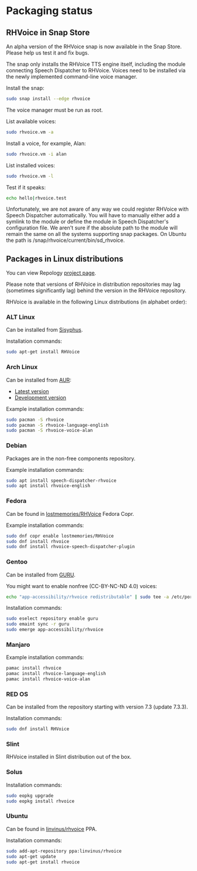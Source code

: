 # Packaging status

## RHVoice in Snap Store

An alpha version of the RHVoice snap is now available in the Snap Store. Please help us test it and fix bugs.

The snap only installs the RHVoice TTS engine itself, including the module connecting Speech Dispatcher to RHVoice. Voices need to be installed via the newly implemented command-line voice manager.

Install the snap:

```bash
sudo snap install --edge rhvoice
```

The voice manager must be run as root.

List available voices:

```bash
sudo rhvoice.vm -a
```

Install a voice, for example, Alan:

```bash
sudo rhvoice.vm -i alan
```

List installed voices:

```bash
sudo rhvoice.vm -l
```

Test if it speaks:

```bash
echo hello|rhvoice.test
```

Unfortunately, we are not aware of any way we could register RHVoice with Speech Dispatcher automatically. You will have to manually either add a symlink to the module or define the module in Speech Dispatcher's configuration file. We aren't sure if the absolute path to the module will remain the same on all the systems supporting snap packages. On Ubuntu the path is /snap/rhvoice/current/bin/sd_rhvoice.

## Packages in Linux distributions

You can view Repology [project page](https://repology.org/project/rhvoice/versions).

Please note that versions of RHVoice in distribution repositories may lag (sometimes significantly lag) behind the version in the RHVoice repository.

RHVoice is available in the following Linux distributions (in alphabet order):

### ALT Linux

Can be installed from [Sisyphus](https://packages.altlinux.org/).

Installation commands:

```bash
sudo apt-get install RHVoice
```

### Arch Linux

Can be installed from [AUR](https://aur.archlinux.org/):

* [Latest version](https://aur.archlinux.org/packages/rhvoice/)
* [Development version](https://aur.archlinux.org/packages/rhvoice-git/)

Example installation commands:

```bash
sudo pacman -S rhvoice
sudo pacman -S rhvoice-language-english
sudo pacman -S rhvoice-voice-alan
```

### Debian

Packages are in the non-free components repository.

Example installation commands:

```bash
sudo apt install speech-dispatcher-rhvoice
sudo apt install rhvoice-english
```

### Fedora

Can be found in [lostmemories/RHVoice](https://copr.fedorainfracloud.org/coprs/lostmemories/)
Fedora Copr.

Example installation commands:

```bash
sudo dnf copr enable lostmemories/RHVoice
sudo dnf install rhvoice
sudo dnf install rhvoice-speech-dispatcher-plugin
```

### Gentoo

Can be installed from [GURU](https://wiki.gentoo.org/wiki/GURU).

You might want to enable nonfree (CC-BY-NC-ND 4.0) voices:

```bash
echo "app-accessibility/rhvoice redistributable" | sudo tee -a /etc/portage/package.use
```

Installation commands:

```bash
sudo eselect repository enable guru
sudo emaint sync -r guru
sudo emerge app-accessibility/rhvoice
```

### Manjaro

Example installation commands:

```bash
pamac install rhvoice
pamac install rhvoice-language-english
pamac install rhvoice-voice-alan
```

### RED OS

Can be installed from the repository starting with version 7.3 (update 7.3.3).

Installation commands:

```bash
sudo dnf install RHVoice
```

### Slint

RHVoice installed in Slint distribution out of the box.

### Solus

Installation commands:

```bash
sudo eopkg upgrade
sudo eopkg install rhvoice
```

### Ubuntu

Can be found in [linvinus/rhvoice](https://launchpad.net/~linvinus/+archive/ubuntu/rhvoice/)
PPA.

Installation commands:

```bash
sudo add-apt-repository ppa:linvinus/rhvoice
sudo apt-get update
sudo apt-get install rhvoice
```
